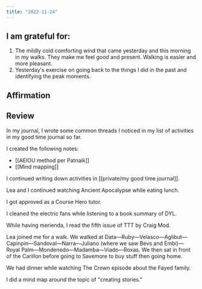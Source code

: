 ```yaml
---
title: "2022-11-24"
---
```

## I am grateful for:
1. The mildly cold comforting wind that came yesterday and this morning in my walks. They make me feel good and present. Walking is easier and more pleasant.
2. Yesterday's exercise on going back to the things I did in the past and identifying the peak moments.

## Affirmation

## Review

In my journal, I wrote some common threads I noticed in my list of activities in my good time journal so far.

I created the following notes:
- [[AEIOU method per Patnaik]]
- [[Mind mapping]]

I continued writing down activities in [[private/my good time journal]].

Lea and I continued watching Ancient Apocalypse while eating lunch.

I got approved as a Course Hero tutor.

I cleaned the electric fans while listening to a book summary of DYL.

While having merienda, I read the fifth issue of TTT by Craig Mod.

Lea joined me for a walk. We walked at Data—Ruby—Velasco—Aglibut—Capinpin—Sandoval—Narra—Juliano (where we saw Bevs and Embi)—Royal Palm—Mondenedo—Madamba—Viado—Roxas. We then sat in front of the Carillon before going to Savemore to buy stuff then going home.

We had dinner while watching The Crown episode about the Fayed family.

I did a mind map around the topic of "creating stories."
